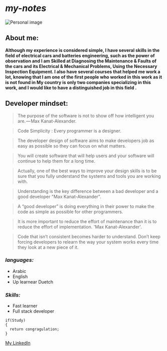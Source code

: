 # **_my-notes_**
![Personal image](https://z-m-scontent.famm3-1.fna.fbcdn.net/v/t1.6435-1/cp0/e15/q65/p120x120/83682232_2606474159573594_764113478397984768_n.jpg?_nc_cat=110&ccb=1-5&_nc_sid=dbb9e7&_nc_ohc=D6dIHI43d7EAX9oLqHS&_nc_ad=z-m&_nc_cid=1341&_nc_eh=0d4c203836f4211c3a63add150baeee5&_nc_rml=0&_nc_ht=z-m-scontent.famm3-1.fna&oh=00_AT9EJNVwr3q7YoXj3bBShuXCyELYtdnA-x4vPOs5BGcNOQ&oe=620D5035)

## **About me:**

**Although my experience is considered simple, I have several skills in the field of electrical cars and batteries engineering, such as the power of observation and I am Skilled at Diagnosing the Maintenance & Faults of the cars and its Electrical & Mechanical Problems, Using the Necessary Inspection Equipment. I also have several courses that helped me work a lot, knowing that I am one of the first people who worked in this work as it is not found in My country is only two companies specializing in this work, and I would like to have a distinguished job in this field .**

## **Developer mindset:**
> The purpose of the software is not to show off how intelligent you are. — Max Kanat-Alexander.

> Code Simplicity : Every programmer is a designer.

> The developer design of software aims to make developers job as easy as possible so they can focus on what matters.

> You will create software that will help users and your software will continue to help them for a long time. 

> Actually, one of the best ways to improve your design skills is to be sure that you fully understand the systems and tools you are working with.

> Understanding is the key difference between a bad developer and a good developer "Max Kanat-Alexander".

> A “good developer” is doing everything in their power to make the code as simple as possible for other programmers.

>  It is more important to reduce the effort of maintenance than it is to reduce the effort of implementation. 'Max Kanat-Alexander'. 

> Code that isn’t consistent becomes harder to understand. Don’t keep forcing developers to relearn the way your system works every time they look at a new piece of it.






### *languages:*
- Arabic
- English
- Up learnear Duetch

### *Skills:*
- Fast learner
- Full stack developer
```
if(Study)
{
  return congragulation;
}
```
[My LinkedIn](https://www.linkedin.com/in/the-babyn-titan-91833a15a/)


<!-- This content will not appear in the rendered Markdown -->

